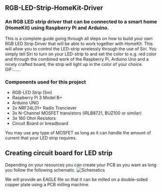 ## RGB-LED-Strip-HomeKit-Driver
### An RGB LED strip driver that can be connected to a smart home (HomeKit) using Raspberry Pi and Arduino. 

This is a complete guide going through all steps on how to build your own RGB LED Strip Driver that will be able to work together with HomeKit. This will allow you to control the LED-strip wirelessly through the use of Siri. You simply tell Siri to turn on your LED-strip to and set the color to e.g. red color and through the combined work of the Raspberry Pi, Arduino Uno and a nicely crafted board, the strip will light up in the color of your choice. GIF:......

### Components used for this project
- RGB-LED Strip (5m)
- Raspberry Pi 3 Model B+
- Arduino UNO
- 2x NRF24L01+ Radio Tranciever
- 3x N-Channel MOSFET transistors (IRLB8721, BUZ100 or similar)
- 3x 160 Ohm Resistors
- Circuit Board or breadboard

You may use any type of MOSFET as long as it can handle the amount of current that your LED strip requires.

## Creating circuit board for LED strip
Depending on your resources you can create your PCB as you want as long you follow the following schematic.
![Schematics]({{site.baseurl}}//schematics-image.png)

We will provide an EAGLE file so that it can be milled on a double-sided copper plate using a PCB milling machine.
